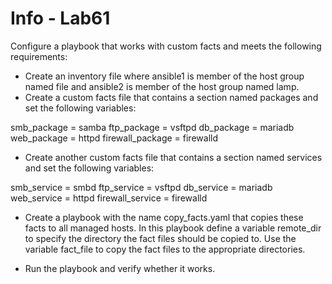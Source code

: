 # Info - Lab61

Configure a playbook that works with custom facts and
meets the following requirements:

- Create an inventory file where ansible1 is member of
  the host group named file and ansible2 is member
  of the host group named lamp.
- Create a custom facts file that contains a section
  named packages and set the following variables:

smb_package = samba
ftp_package = vsftpd
db_package = mariadb
web_package = httpd
firewall_package = firewalld

- Create another custom facts file that contains a
  section named services and set the following
  variables:

smb_service = smbd
ftp_service = vsftpd
db_service = mariadb
web_service = httpd
firewall_service = firewalld

- Create a playbook with the name copy_facts.yaml
	that copies these facts to all managed hosts. In this
	playbook define a variable remote_dir to specify the
	directory the fact files should be copied to. Use the
	variable fact_file to copy the fact files to the
	appropriate directories.

-	Run the playbook and verify whether it works.